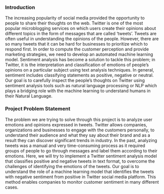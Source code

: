 ### Introduction
The increasing popularity of social media provided the opportunity to people to share their
thoughts on the web. Twitter is one of the most popular microblogging services on which users
create their opinions about different topics in the form of messages that are called ‘tweets’.
Tweets are often useful in understanding the opinions of the people. However, there are so
many tweets that it can be hard for businesses to prioritize which to respond first. In order to
compute the customer perception and provide marketing strategies, we need to develop an
automated machine learning model. Sentiment analysis has become a solution to tackle this
problem; in Twitter, it is the interpretation and classification of emotions of people’s opinions on
a particular subject using text analysis techniques. In general, sentiment includes classifying
statements as positive, negative or neutral.
Our goal is to carefully inspect the people’s thoughts on Twitter using sentiment analysis tools
such as natural language processing or NLP which plays a bridging role with the machine
learning to understand humans in their Natural Language.

### Project Problem Statement
The problem we are trying to solve through this project is to analyze user emotions and opinions
expressed in tweets. Twitter allows companies, organizations and businesses to engage with
the customers personally, to understand their audience and what they say about their brand and
as a result they can discover significant trends in industry. In the past, analyzing tweets was a
manual and very time-consuming process as it required groups of people to go through
messages and label them according to their emotions. Here, we will try to implement a Twitter
sentiment analysis model that classifies positive and negative tweets in text format, to overcome
the challenges of identifying the emotions of the tweets. Our goal is to understand the role of a
machine learning model that identifies the tweets with negative sentiment from positive in
Twitter social media platform. This method enables companies to monitor customer sentiment in
many different cases.
